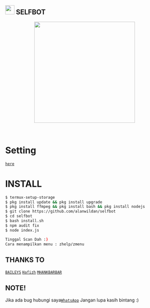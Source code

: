 ## <img src="https://github.com/TheDudeThatCode/TheDudeThatCode/blob/master/Assets/Hi.gif" width="29px"> SELFBOT
<p align="center">
<img src="https://media.giphy.com/media/836HiJc7pgzy8iNXCn/giphy.gif" width="320">
</p>
<br>

# Setting

[`here`](https://github.com/alanwildan/selfbot/blob/main/src/settings.json)

# INSTALL

```sh
$ termux-setup-storage
$ pkg install update && pkg install upgrade
$ pkg install ffmpeg && pkg install bash && pkg install nodejs
$ git clone https://github.com/alanwildan/selfbot
$ cd selfbot
$ bash install.sh
$ npm audit fix
$ node index.js

Tinggal Scan Dah :)
Cara menampilkan menu : zhelp/zmenu
```


## THANKS TO

[`BAILEYS`](https://github.com/adiwajshing/Baileys) 
[`Hafizh`](https://github.com/HAFizh-15) 
[`MHANKBARBAR`](https://github.com/MhankBarBar)


## NOTE! 
Jika ada bug hubungi saya[`WhatsApp`](https://api.whatsapp.com/send?phone=6285793432434) 
Jangan lupa kasih bintang :) 
